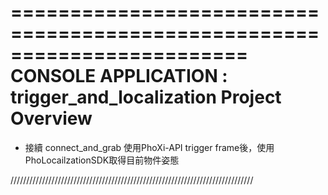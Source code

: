 ========================================================================
    CONSOLE APPLICATION : trigger_and_localization Project Overview
========================================================================

* 接續 connect_and_grab
使用PhoXi-API trigger frame後，使用PhoLocailzationSDK取得目前物件姿態

/////////////////////////////////////////////////////////////////////////////
